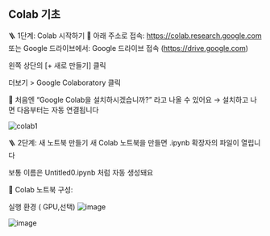 
## Colab 기초    
🪜 1단계: Colab 시작하기
🔗 아래 주소로 접속:
https://colab.research.google.com
또는 Google 드라이브에서:
Google 드라이브 접속 (https://drive.google.com)


왼쪽 상단의 [+ 새로 만들기] 클릭


더보기 > Google Colaboratory 클릭


📌 처음엔 “Google Colab을 설치하시겠습니까?” 라고 나올 수 있어요
 → 설치하고 나면 다음부터는 자동 연결됩니다

![colab1](https://github.com/user-attachments/assets/13ad41ca-8f7c-40fe-b6d6-a47800bea3a9)

🪜 2단계: 새 노트북 만들기
새 Colab 노트북을 만들면 .ipynb 확장자의 파일이 열립니다


보통 이름은 Untitled0.ipynb 처럼 자동 생성돼요


📝 Colab 노트북 구성:

실행 환경 ( GPU,선택)
![image](https://github.com/user-attachments/assets/b0228613-9e87-4a60-8a92-47b5724684af)


![image](https://github.com/user-attachments/assets/f6421b09-ed55-4803-9537-8eb91f83d7ec)
